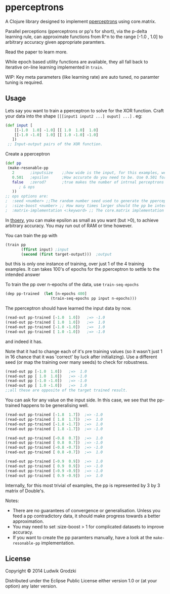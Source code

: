 # pperceptrons

A Clojure library designed to implement [pperceptrons](http://www.igi.tugraz.at/psfiles/pdelta-journal.pdf) using core.matrix.

Parallel perceptions (pperceptrons or pp's for short), via the p-delta learning rule, can approximate functions from R^n to the range [-1.0 , 1.0] to arbitrary accuracy given appropriate paramters.

Read the paper to learn more.

While epoch based utility functions are available, they all fall back to iterative on-line learning implemented in `train`.

WIP: Key meta parameters (like learning rate) are auto tuned, no paramter tuning is required.

## Usage

Lets say you want to train a pperceptron to solve for the XOR function. Craft your data into the shape `[[[input1 input2 ...] ouput] ...]` . eg:

```Clojure
(def input [
    [[-1.0  1.0] -1.0] [[ 1.0  1.0]  1.0]
    [[-1.0 -1.0]  1.0] [[ 1.0 -1.0] -1.0]
   ])
 ;; Input-output pairs of the XOR function.
```

Create a pperceptron

```Clojure
(def pp
 (make-resonable-pp
   2       ;inputsize    ;;how wide is the input, for this examples, we have an input of size 2
   0.501   ;epsilon      ;How accurate do you need to be. Use 0.501 for a binary pperceptron (which will return -1.0 or 1.0, when zerod? = false). Smaller epsilon will make the pp bigger internally.
   false   ;zerod?       ;true makes the number of intrnal perceptrons even, so it will be possible to respond with 0.0 as the output.
      ; & ops
   ))
;; ops options are:
;  :seed <number> ;;The random number seed used to generate the pperceptron, default 0
;  :size-boost <number> ;; How many times larger should the pp be internally then the default. Default is 1. >1 integer values will allow the pp to learn more complicated functions (with more inflection points)
;  :matrix-implementation <:keyword> ;; The core.matrix implementation the pp should use. Default :vectorz
```

In [thoery](http://www.igi.tugraz.at/psfiles/pdelta-journal.pdf), you can make epsilon as small as you want (but >0), to achieve arbitrary accuracy. You may run out of RAM or time however.

You can train the pp with

```Clojure
(train pp
       (ffirst input) ;input
       (second (first target-output)))  ;output
```

but this is only one instance of training, over just 1 of the 4 training examples. It can takes 100's of epochs for the pperceptron to settle to the intended answer

To train the pp over n-epochs of the data, use `train-seq-epochs`

```Clojure
(dep pp-trained  (let [n-epochs 400]
                    (train-seq-epochs pp input n-epochs)))
```

The pperceptron should have learned the input data by now.

```Clojure
(read-out pp-trained [-1.0  1.0])   ;=> -1.0
(read-out pp-trained [ 1.0  1.0])   ;=>  1.0
(read-out pp-trained [-1.0 -1.0])   ;=>  1.0
(read-out pp-trained [ 1.0 -1.0])   ;=> -1.0
```

and indeed it has.

Note that it had to change each of it's pre training values (so it wasn't just 1 in 16 chance that it was 'correct' by luck after initializing). Use a different seed (or map the training over many seeds) to check for robustness.

```Clojure
(read-out pp [-1.0  1.0])   ;=>  1.0
(read-out pp [ 1.0  1.0])   ;=> -1.0
(read-out pp [-1.0 -1.0])   ;=> -1.0
(read-out pp [ 1.0 -1.0])   ;=>  1.0
;;all these are opposite of the target trained result.
```

You can ask for any value on the input side. In this case, we see that the pp-trained happens to be generalising well.

```Clojure
(read-out pp-trained [-1.8  1.7])  ;=> -1.0
(read-out pp-trained [ 1.8  1.7])  ;=>  1.0
(read-out pp-trained [-1.8 -1.7])  ;=>  1.0
(read-out pp-trained [ 1.8 -1.7])  ;=> -1.0

(read-out pp-trained [-0.8  0.7])  ;=>  1.0
(read-out pp-trained [ 0.8  0.7])  ;=> -1.0
(read-out pp-trained [-0.8 -0.7])  ;=> -1.0
(read-out pp-trained [ 0.8 -0.7])  ;=>  1.0

(read-out pp-trained [-0.9  0.9])  ;=>  1.0
(read-out pp-trained [ 0.9  0.9])  ;=> -1.0
(read-out pp-trained [-0.9 -0.9])  ;=> -1.0
(read-out pp-trained [ 0.9 -0.9])  ;=>  1.0
```

Internally, for this most trivial of examples, the pp is represented by 3 by 3 matrix of Double's.

Notes:

- There are no guarantees of convergence or generalisation. Unless you feed a pp contradictory data, it should make progress towards a better approximation.
- You may need to set :size-boost > 1 for complicated datasets to improve accuracy.
- If you want to create the pp paramters manually, have a look at the `make-resonable-pp` implementation.


## License

Copyright © 2014 Ludwik Grodzki

Distributed under the Eclipse Public License either version 1.0 or (at
your option) any later version.
